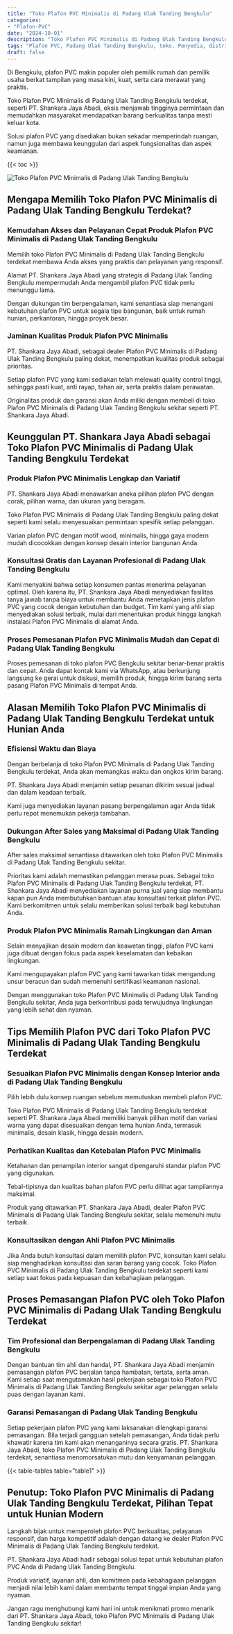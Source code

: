 ```yaml
---
title: "Toko Plafon PVC Minimalis di Padang Ulak Tanding Bengkulu"
categories: 
- "Plafon-PVC"
date: "2024-10-01"
description: "Toko Plafon PVC Minimalis di Padang Ulak Tanding Bengkulu bagi hunian, kantor, dan gerai. Produk berkualitas, pilihan motif, variasi warna menarik, dengan jasa penempatan oleh teknisi profesional serta kepastian resmi!|Layanan distribusi Plafon PVC Minimalis di Padang Ulak Tanding Bengkulu bagi kebutuhan tempat tinggal, office, maupun gerai, dengan material unggulan dan pemasangan oleh teknisi ahli dan garansi resmi.|Solusi Plafon PVC Minimalis di Padang Ulak Tanding Bengkulu yang terbukti bagi tempat tinggal, kantor, serta ritel, bersama plafon unggulan dan instalasi dikerjakan oleh tenaga ahli profesional dan garansi resmi.|Distribusi Plafon PVC Minimalis di Padang Ulak Tanding Bengkulu untuk tempat tinggal, office, dan ritel, dengan material berkualitas dan instalasi dikerjakan oleh tenaga ahli ahli, lengkap dengan jaminan resmi.}"
tags: "Plafon PVC, Padang Ulak Tanding Bengkulu, toko, Penyedia, distributor"
draft: false
---
```


Di Bengkulu, plafon PVC makin populer oleh pemilik rumah dan pemilik usaha berkat tampilan yang masa kini, kuat, serta cara merawat yang praktis.

Toko Plafon PVC Minimalis di Padang Ulak Tanding Bengkulu terdekat, seperti PT. Shankara Jaya Abadi, eksis menjawab tingginya permintaan dan memudahkan masyarakat mendapatkan barang berkualitas tanpa mesti keluar kota.

Solusi plafon PVC yang disediakan bukan sekadar memperindah ruangan, namun juga membawa keunggulan dari aspek fungsionalitas dan aspek keamanan.

{{< toc >}}

![Toko Plafon PVC Minimalis di Padang Ulak Tanding Bengkulu](/images/Plafon-PVC/Toko-Plafon-PVC-Minimalis-di-Padang-Ulak-Tanding-Bengkulu.png)


## Mengapa Memilih Toko Plafon PVC Minimalis di Padang Ulak Tanding Bengkulu Terdekat?

### Kemudahan Akses dan Pelayanan Cepat Produk Plafon PVC Minimalis di Padang Ulak Tanding Bengkulu

Memilih toko Plafon PVC Minimalis di Padang Ulak Tanding Bengkulu terdekat membawa Anda akses yang praktis dan pelayanan yang responsif.

Alamat PT. Shankara Jaya Abadi yang strategis di Padang Ulak Tanding Bengkulu mempermudah Anda mengambil plafon PVC tidak perlu menunggu lama.

Dengan dukungan tim berpengalaman, kami senantiasa siap menangani kebutuhan plafon PVC untuk segala tipe bangunan, baik untuk rumah hunian, perkantoran, hingga proyek besar.

### Jaminan Kualitas Produk Plafon PVC Minimalis

PT. Shankara Jaya Abadi, sebagai dealer Plafon PVC Minimalis di Padang Ulak Tanding Bengkulu paling dekat, menempatkan kualitas produk sebagai prioritas.

Setiap plafon PVC yang kami sediakan telah melewati quality control tinggi, sehingga pasti kuat, anti rayap, tahan air, serta praktis dalam perawatan.

Originalitas produk dan garansi akan Anda miliki dengan membeli di toko Plafon PVC Minimalis di Padang Ulak Tanding Bengkulu sekitar seperti PT. Shankara Jaya Abadi.

## Keunggulan PT. Shankara Jaya Abadi sebagai Toko Plafon PVC Minimalis di Padang Ulak Tanding Bengkulu Terdekat

### Produk Plafon PVC Minimalis Lengkap dan Variatif

PT. Shankara Jaya Abadi menawarkan aneka pilihan plafon PVC dengan corak, pilihan warna, dan ukuran yang beragam.

Toko Plafon PVC Minimalis di Padang Ulak Tanding Bengkulu paling dekat seperti kami selalu menyesuaikan permintaan spesifik setiap pelanggan.

Varian plafon PVC dengan motif wood, minimalis, hingga gaya modern mudah dicocokkan dengan konsep desain interior bangunan Anda.

### Konsultasi Gratis dan Layanan Profesional di Padang Ulak Tanding Bengkulu

Kami menyakini bahwa setiap konsumen pantas menerima pelayanan optimal. Oleh karena itu, PT. Shankara Jaya Abadi menyediakan fasilitas tanya jawab tanpa biaya untuk membantu Anda menetapkan jenis plafon PVC yang cocok dengan kebutuhan dan budget. Tim kami yang ahli siap menyediakan solusi terbaik, mulai dari menentukan produk hingga langkah instalasi Plafon PVC Minimalis di alamat Anda.

### Proses Pemesanan Plafon PVC Minimalis Mudah dan Cepat di Padang Ulak Tanding Bengkulu

Proses pemesanan di toko plafon PVC Bengkulu sekitar benar-benar praktis dan cepat. Anda dapat kontak kami via WhatsApp, atau berkunjung langsung ke gerai untuk diskusi, memilih produk, hingga kirim barang serta pasang Plafon PVC Minimalis di tempat Anda.

## Alasan Memilih Toko Plafon PVC Minimalis di Padang Ulak Tanding Bengkulu Terdekat untuk Hunian Anda

### Efisiensi Waktu dan Biaya

Dengan berbelanja di toko Plafon PVC Minimalis di Padang Ulak Tanding Bengkulu terdekat, Anda akan memangkas waktu dan ongkos kirim barang.

PT. Shankara Jaya Abadi menjamin setiap pesanan dikirim sesuai jadwal dan dalam keadaan terbaik.

Kami juga menyediakan layanan pasang berpengalaman agar Anda tidak perlu repot menemukan pekerja tambahan.

### Dukungan After Sales yang Maksimal di Padang Ulak Tanding Bengkulu

After sales maksimal senantiasa ditawarkan oleh toko Plafon PVC Minimalis di Padang Ulak Tanding Bengkulu sekitar.

Prioritas kami adalah memastikan pelanggan merasa puas. Sebagai toko Plafon PVC Minimalis di Padang Ulak Tanding Bengkulu terdekat, PT. Shankara Jaya Abadi menyediakan layanan purna jual yang siap membantu kapan pun Anda membutuhkan bantuan atau konsultasi terkait plafon PVC. Kami berkomitmen untuk selalu memberikan solusi terbaik bagi kebutuhan Anda.

### Produk Plafon PVC Minimalis Ramah Lingkungan dan Aman

Selain menyajikan desain modern dan keawetan tinggi, plafon PVC kami juga dibuat dengan fokus pada aspek keselamatan dan kebaikan lingkungan.

Kami mengupayakan plafon PVC yang kami tawarkan tidak mengandung unsur beracun dan sudah memenuhi sertifikasi keamanan nasional.

Dengan menggunakan toko Plafon PVC Minimalis di Padang Ulak Tanding Bengkulu sekitar, Anda juga berkontribusi pada terwujudnya lingkungan yang lebih sehat dan nyaman.

## Tips Memilih Plafon PVC dari Toko Plafon PVC Minimalis di Padang Ulak Tanding Bengkulu Terdekat

### Sesuaikan Plafon PVC Minimalis dengan Konsep Interior anda di Padang Ulak Tanding Bengkulu

Pilih lebih dulu konsep ruangan sebelum memutuskan membeli plafon PVC.

Toko Plafon PVC Minimalis di Padang Ulak Tanding Bengkulu terdekat seperti PT. Shankara Jaya Abadi memiliki banyak pilihan motif dan variasi warna yang dapat disesuaikan dengan tema hunian Anda, termasuk minimalis, desain klasik, hingga desain modern.

### Perhatikan Kualitas dan Ketebalan Plafon PVC Minimalis

Ketahanan dan penampilan interior sangat dipengaruhi standar plafon PVC yang digunakan.

Tebal-tipisnya dan kualitas bahan plafon PVC perlu dilihat agar tampilannya maksimal.

Produk yang ditawarkan PT. Shankara Jaya Abadi, dealer Plafon PVC Minimalis di Padang Ulak Tanding Bengkulu sekitar, selalu memenuhi mutu terbaik.

### Konsultasikan dengan Ahli Plafon PVC Minimalis

Jika Anda butuh konsultasi dalam memilih plafon PVC, konsultan kami selalu siap menghadirkan konsultasi dan saran barang yang cocok. Toko Plafon PVC Minimalis di Padang Ulak Tanding Bengkulu terdekat seperti kami setiap saat fokus pada kepuasan dan kebahagiaan pelanggan.

## Proses Pemasangan Plafon PVC oleh Toko Plafon PVC Minimalis di Padang Ulak Tanding Bengkulu Terdekat

### Tim Profesional dan Berpengalaman di Padang Ulak Tanding Bengkulu

Dengan bantuan tim ahli dan handal, PT. Shankara Jaya Abadi menjamin pemasangan plafon PVC berjalan tanpa hambatan, tertata, serta aman. Kami setiap saat mengutamakan hasil pekerjaan sebagai toko Plafon PVC Minimalis di Padang Ulak Tanding Bengkulu sekitar agar pelanggan selalu puas dengan layanan kami.

### Garansi Pemasangan di Padang Ulak Tanding Bengkulu

Setiap pekerjaan plafon PVC yang kami laksanakan dilengkapi garansi pemasangan. Bila terjadi gangguan setelah pemasangan, Anda tidak perlu khawatir karena tim kami akan menanganinya secara gratis. PT. Shankara Jaya Abadi, toko Plafon PVC Minimalis di Padang Ulak Tanding Bengkulu terdekat, senantiasa menomorsatukan mutu dan kenyamanan pelanggan.

{{< table-tables table="table1" >}}

## Penutup: Toko Plafon PVC Minimalis di Padang Ulak Tanding Bengkulu Terdekat, Pilihan Tepat untuk Hunian Modern

Langkah bijak untuk memperoleh plafon PVC berkualitas, pelayanan responsif, dan harga kompetitif adalah dengan datang ke dealer Plafon PVC Minimalis di Padang Ulak Tanding Bengkulu terdekat.

PT. Shankara Jaya Abadi hadir sebagai solusi tepat untuk kebutuhan plafon PVC Anda di Padang Ulak Tanding Bengkulu.

Produk variatif, layanan ahli, dan komitmen pada kebahagiaan pelanggan menjadi nilai lebih kami dalam membantu tempat tinggal impian Anda yang nyaman.

Jangan ragu menghubungi kami hari ini untuk menikmati promo menarik dari PT. Shankara Jaya Abadi, toko Plafon PVC Minimalis di Padang Ulak Tanding Bengkulu sekitar!